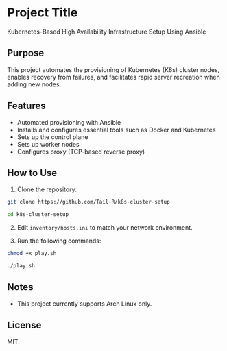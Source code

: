 # Project Title

Kubernetes-Based High Availability Infrastructure Setup Using Ansible

## Purpose

This project automates the provisioning of Kubernetes (K8s) cluster nodes, enables recovery from failures, and facilitates rapid server recreation when adding new nodes.

## Features

- Automated provisioning with Ansible
- Installs and configures essential tools such as Docker and Kubernetes
- Sets up the control plane
- Sets up worker nodes
- Configures proxy (TCP-based reverse proxy)

<!-- ## Architecture

![Architecture Diagram](./architecture.png) -->

## How to Use

1. Clone the repository:
```bash
git clone https://github.com/Tail-R/k8s-cluster-setup

cd k8s-cluster-setup
```

2. Edit `inventory/hosts.ini` to match your network environment.

3. Run the following commands:
```bash
chmod +x play.sh

./play.sh
```

## Notes

- This project currently supports Arch Linux only.

## License

MIT